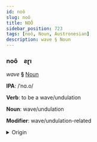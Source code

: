 ```yaml
---
id: noô
slug: noô
title: NOÔ
sidebar_position: 723
tags: [noô, Noun, Austronesian]
description: wave § Noun
---
```


### noô&emsp;<span kind="abugida">ƨɽı</span>

*wave* **§** [Noun](../../tags/Noun)

**IPA**: /ˈnɑ.o/

**Verb**: to be a wave/undulation

**Noun**: wave/undulation

**Modifier**: wave/undulation-related

<details>
    <summary>Origin</summary>
    Gilbertese nao /näo/<br/>
    <em>Austronesian Language Family</em>
</details>
